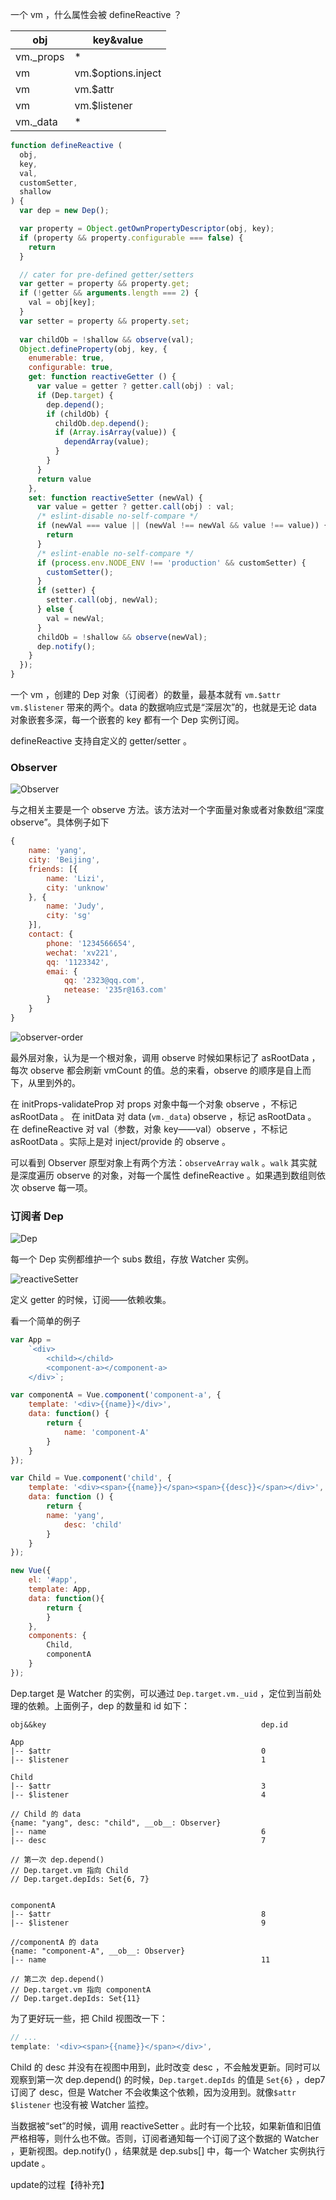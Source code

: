 一个 vm ，什么属性会被 defineReactive ？

| obj | key&value|
|-----|----------|
| vm._props | * |
| vm | vm.$options.inject |
| vm | vm.$attr |
| vm | vm.$listener |
| vm._data | * |

```javascript
function defineReactive (
  obj,
  key,
  val,
  customSetter,
  shallow
) {
  var dep = new Dep();

  var property = Object.getOwnPropertyDescriptor(obj, key);
  if (property && property.configurable === false) {
    return
  }

  // cater for pre-defined getter/setters
  var getter = property && property.get;
  if (!getter && arguments.length === 2) {
    val = obj[key];
  }
  var setter = property && property.set;
  
  var childOb = !shallow && observe(val);
  Object.defineProperty(obj, key, {
    enumerable: true,
    configurable: true,
    get: function reactiveGetter () {
      var value = getter ? getter.call(obj) : val;
      if (Dep.target) {
        dep.depend();
        if (childOb) {
          childOb.dep.depend();
          if (Array.isArray(value)) {
            dependArray(value);
          }
        }
      }
      return value
    },
    set: function reactiveSetter (newVal) {
      var value = getter ? getter.call(obj) : val;
      /* eslint-disable no-self-compare */
      if (newVal === value || (newVal !== newVal && value !== value)) {
        return
      }
      /* eslint-enable no-self-compare */
      if (process.env.NODE_ENV !== 'production' && customSetter) {
        customSetter();
      }
      if (setter) {
        setter.call(obj, newVal);
      } else {
        val = newVal;
      }
      childOb = !shallow && observe(newVal);
      dep.notify();
    }
  });
}
```

一个 vm ，创建的 Dep 对象（订阅者）的数量，最基本就有 `vm.$attr` `vm.$listener` 带来的两个。data 的数据响应式是“深层次”的，也就是无论 data 对象嵌套多深，每一个嵌套的 key 都有一个 Dep 实例订阅。

defineReactive 支持自定义的 getter/setter 。


### Observer

![Observer](./static/Observer.png)


与之相关主要是一个 observe 方法。该方法对一个字面量对象或者对象数组“深度observe”。具体例子如下

```javascript
{
    name: 'yang',
    city: 'Beijing',
    friends: [{
        name: 'Lizi',
        city: 'unknow'
    }, {
        name: 'Judy',
        city: 'sg'
    }],
    contact: {
        phone: '1234566654',
        wechat: 'xv221',
        qq: '1123342',
        emai: {
            qq: '2323@qq.com',
            netease: '235r@163.com'
        }
    }
}
```

![observer-order](./static/observer-order.png)

最外层对象，认为是一个根对象，调用 observe 时候如果标记了 asRootData ，每次 observe 都会刷新 vmCount 的值。总的来看，observe 的顺序是自上而下，从里到外的。

在 initProps-validateProp 对 props 对象中每一个对象 observe ，不标记 asRootData 。
在 initData 对 data (`vm._data`) observe ，标记 asRootData 。
在 defineReactive 对 val（参数，对象 key——val）observe ，不标记 asRootData 。实际上是对 inject/provide 的 observe 。

可以看到 Observer 原型对象上有两个方法：`observeArray` `walk` 。`walk` 其实就是深度遍历 observe 的对象，对每一个属性 defineReactive 。如果遇到数组则依次 observe 每一项。

### 订阅者 Dep

![Dep](./static/Dep.png)

每一个 Dep 实例都维护一个 subs 数组，存放 Watcher 实例。

![reactiveSetter](./static/getting.png)

定义 getter 的时候，订阅——依赖收集。

看一个简单的例子

```javascript
var App = 
    `<div>
        <child></child>
        <component-a></component-a>
    </div>`;

var componentA = Vue.component('component-a', {
    template: '<div>{{name}}</div>',
    data: function() {
        return {
            name: 'component-A'
        }
    }
});

var Child = Vue.component('child', {
    template: '<div><span>{{name}}</span><span>{{desc}}</span></div>',
    data: function () {
        return {
        name: 'yang',
            desc: 'child'
        }
    }
});

new Vue({
    el: '#app',
    template: App,
    data: function(){
        return {
        }
    },
    components: {
        Child,
        componentA
    }
});
```

Dep.target 是 Watcher 的实例，可以通过 `Dep.target.vm._uid` ，定位到当前处理的依赖。上面例子，dep 的数量和 id 如下：

```
obj&&key                                                dep.id
                                                        
App                                                     
|-- $attr                                               0
|-- $listener                                           1

Child
|-- $attr                                               3
|-- $listener                                           4

// Child 的 data
{name: "yang", desc: "child", __ob__: Observer}
|-- name                                                6
|-- desc                                                7

// 第一次 dep.depend()
// Dep.target.vm 指向 Child 
// Dep.target.depIds: Set{6, 7}


componentA
|-- $attr                                               8
|-- $listener                                           9

//componentA 的 data
{name: "component-A", __ob__: Observer}
|-- name                                                11

// 第二次 dep.depend()
// Dep.target.vm 指向 componentA
// Dep.target.depIds: Set{11}
```

为了更好玩一些，把 Child 视图改一下：

```javascript
// ...
template: '<div><span>{{name}}</span></div>',
```

Child 的 desc 并没有在视图中用到，此时改变 desc ，不会触发更新。同时可以观察到第一次 dep.depend() 的时候，`Dep.target.depIds` 的值是 `Set{6}` ，dep7 订阅了 desc，但是 Watcher 不会收集这个依赖，因为没用到。就像`$attr` `$listener` 也没有被 Watcher 监控。

当数据被“set”的时候，调用 reactiveSetter 。此时有一个比较，如果新值和旧值严格相等，则什么也不做。否则，订阅者通知每一个订阅了这个数据的 Watcher ，更新视图。dep.notify() ，结果就是 dep.subs[] 中，每一个 Watcher 实例执行 update 。

update的过程【待补充】














